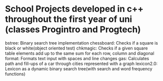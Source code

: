 # School Projects developed in c++ throughout the first year of uni (classes Progintro and Progtech)

bstree: Binary search tree implementation
chessboard: Checks if a square is black or white(object oriented test)
chkmagic: Checks if a given square table elements add up to the same sum for each row, column and diagonal
format: Formats text input with spaces and line changes
gas: Calculates path and fill-ups of a car through cities represented with a graph
lexicon2.0: Lexicon as a dynamic binary search tree(with search and word frequency functions)
